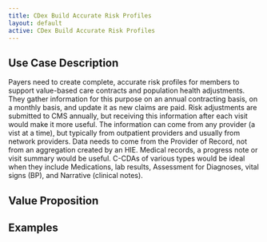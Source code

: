 ```yaml
---
title: CDex Build Accurate Risk Profiles
layout: default
active: CDex Build Accurate Risk Profiles
---
```


## Use Case Description
Payers need to create complete, accurate risk profiles for members to support value-based care contracts and population health adjustments. They gather information for this purpose on an annual contracting basis, on a monthly basis, and update it as new claims are paid. Risk adjustments are submitted to CMS annually, but receiving this information after each visit would make it more useful. The information can come from any provider (a vist  at a time), but typically from outpatient providers and usually from network providers. Data needs to come from the Provider of Record, not from an aggregation created by an HIE. Medical records, a progress note or visit summary would be useful. C-CDAs of various types would be ideal when they include Medications, lab results, Assessment for Diagnoses, vital signs (BP), and Narrative (clinical notes).
## Value Proposition
## Examples
